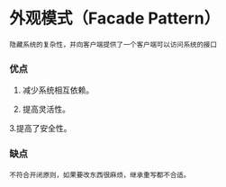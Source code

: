 # 外观模式（Facade Pattern）

    隐藏系统的复杂性，并向客户端提供了一个客户端可以访问系统的接口

### 优点

1. 减少系统相互依赖。 

2. 提高灵活性。 

3.提高了安全性。
    
### 缺点
    
    不符合开闭原则，如果要改东西很麻烦，继承重写都不合适。
 
### 

        